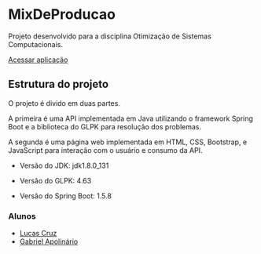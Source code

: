 # MixDeProducao
Projeto desenvolvido para a disciplina Otimização de Sistemas Computacionais.

[Acessar aplicação](http://mixdeproducao.azurewebsites.net/)

## Estrutura do projeto

O projeto é divido em duas partes. 

A primeira é uma API implementada em Java utilizando o framework Spring Boot e a biblioteca do GLPK para resolução dos problemas. 

A segunda é uma página web implementada em HTML, CSS, Bootstrap, e JavaScript para interação com o usuário e consumo da API.


- Versão do JDK: jdk1.8.0_131

- Versão do GLPK: 4.63

- Versão do Spring Boot: 1.5.8


### Alunos

- [Lucas Cruz](https://github.com/lucascruz96)
- [Gabriel Apolinário](https://github.com/gabrielcapolinario)
